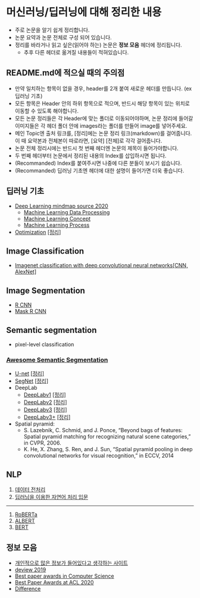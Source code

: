 # 머신러닝/딥러닝에 대해 정리한 내용

- 주로 논문을 알기 쉽게 정리합니다.
- 논문 요약과 논문 전체로 구성 되어 있습니다.
- 정리를 바라거나 읽고 싶은(읽어야 하는) 논문은 **정보 모음** 헤더에 정리됩니다.
  - 추후 다른 헤더로 옮겨질 내용들이 적혀있습니다.

## README.md에 적으실 때의 주의점

- 만약 일치하는 항목이 없을 경우, header를 2개 붙여 새로운 헤더를 만듭니다. (ex 딥러닝 기초)
- 모든 항목은 Header 안의 하위 항목으로 적으며, 반드시 해당 항목이 있는 위치로 이동할 수 있도록 해야합니다.
- 모든 논문 정리들은 각 Header에 맞는 폴더로 이동되어야하며, 논문 정리에 들어갈 이미지들은 각 헤더 폴더 안에 images라는 폴더를 만들어 image를 넣어주세요.
- 메인 Topic엔 출처 링크를, [정리]에는 논문 정리 링크(markdown)를 걸어줍니다. 이 때 요약본과 전체본이 따로라면, [요약] [전체]로 각각 걸어줍니다.
- 논문 전체 정리시에는 반드시 첫 번째 헤더엔 논문의 제목이 들어가야합니다.
- 두 번째 헤더부터 논문에서 정리된 내용의 Index를 삽입하시면 됩니다.
- (Recommanded) Index를 붙여주시면 나중에 다른 분들이 보시기 쉽습니다.
- (Recommanded) 딥러닝 기초엔 헤더에 대한 설명이 들어가면 더욱 좋습니다.

## 딥러닝 기초

- [Deep Learning mindmap source 2020](https://whimsical.com/CA7f3ykvXpnJ9Az32vYXva)
  - [Machine Learning Data Processing](Basic%20Concept/MindMap/ML%20Process.md)
  - [Machine Learning Concept](Basic%20Concept/MindMap/ML%20concept.md)
  - [Machine Learning Process](Basic%20Concept/MindMap/ML%20process.md)
- [Optimization](https://arxiv.org/pdf/1609.04747.pdf) [[정리]](Basic%20Concept/Overview_of_Gradient_descent_optimization.md)

## Image Classification

- [Imagenet classification with deep convolutional neural networks[CNN, AlexNet]](https://papers.nips.cc/paper/4824-imagenet-classification-with-deep-convolutional-neural-networks.pdf)

## Image Segmentation

- [R CNN](https://arxiv.org/abs/1311.2524)
- [Mask R CNN](https://arxiv.org/pdf/1703.06870.pdf)

## Semantic segmentation

- pixel-level classification

### [Awesome Semantic Segmentation](https://github.com/mrgloom/awesome-semantic-segmentation?fbclid=IwAR35vXm16KQ_TG2C9361lreBhkYP82ZJioNI-UCyDdr0WpQhM_RBNVwZrPw)

- [U-net](https://arxiv.org/pdf/1505.04597.pdf) [[정리]](Semantic%20Segmentation/UNet.md)
- [SegNet](https://arxiv.org/pdf/1511.00561.pdf) [[정리]](Semantic%20Segmentation/SegNet.md)
- DeepLab
  - [DeepLabv1](https://arxiv.org/pdf/1412.7062.pdf) [[정리]](Semantic%20Segmentation/Deeplab/Deeplab_v1.md)
  - [DeepLabv2](https://arxiv.org/pdf/1606.00915.pdf) [[정리]](Semantic%20Segmentation/Deeplab/Deeplab_v2.md)
  - [DeepLabv3](https://arxiv.org/pdf/1706.05587.pdf) [[정리]](Semantic%20Segmentation/Deeplab/Deeplab_v3.md)
  - [DeepLabv3+](https://arxiv.org/pdf/1802.02611.pdf) [[정리]](Semantic%20Segmentation/Deeplab/Deeplab_v3+.md)
- Spatial pyramid:
  - S. Lazebnik, C. Schmid, and J. Ponce, “Beyond bags of features: Spatial pyramid matching for recognizing natural scene categories,” in CVPR, 2006.
  - K. He, X. Zhang, S. Ren, and J. Sun, “Spatial pyramid pooling in deep convolutional networks for visual recognition,” in ECCV, 2014

## NLP

1. [데이터 전처리](https://blog.pingpong.us/dialog-bert-tokenizer/?fbclid=IwAR0O2mtCrn4ilEusZE2fV3waGWl1BGE7Q3ifV6TBHu-nbQ5XViflE271B2U)
2. [딥러닝을 이용한 자연어 처리 입문](https://wikidocs.net/book/2155?fbclid=IwAR1jXkBthksuedED_dxANn_NRHzKgSw1oBEoZSPPnNJulpcDyUSg17BokG8)

---

1. [RoBERTa](https://arxiv.org/abs/1907.11692?fbclid=IwAR1ZISElXegapWYpz0Ut3kV3mQFoh8IOiJevKJd5QH9P7SMt9XJWKFfrgx4)
2. [ALBERT](https://arxiv.org/abs/1909.11942?fbclid=IwAR2TNdGL_aFnuB1x5e4YxhvnwfQcEgcjxFBmlFrQ8NGASu1nP1M09GgWZ4w)
3. [BERT](http://docs.likejazz.com/bert/?fbclid=IwAR2TNdGL_aFnuB1x5e4YxhvnwfQcEgcjxFBmlFrQ8NGASu1nP1M09GgWZ4w#fn:fn-2)

## 정보 모음

- [개인적으로 많은 정보가 들어있다고 생각하는 사이트](https://deep-learning-drizzle.github.io/?fbclid=IwAR2HVeEddlfF0WaEPW4IRRq6oUVtOp1BPcTNdGHABgaKvrhKJ7HzcW8GJVo
)
- [deview 2019](https://deview.kr/2019/schedule)
- [Best paper awards in Computer Science](https://jeffhuang.com/best_paper_awards/?fbclid=IwAR1xqjapSTqkqGb_bi7qBaeTT5me8Jv8mUc2s6M6TzBVAfSzBovBYG8aotc)
- [Best Paper Awards at ACL 2020](https://acl2020.org/blog/ACL-2020-best-papers/)
- [Difference](https://missinglink.ai/guides/computer-vision/image-segmentation-deep-learning-methods-applications/)